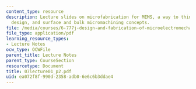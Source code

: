 ```yaml
---
content_type: resource
description: Lecture slides on microfabrication for MEMS, a way to think about process
  design, and surface and bulk micromachining concepts.
file: /media/courses/6-777j-design-and-fabrication-of-microelectromechanical-devices-spring-2007/ea072f8f990d2358adb06e6c6b3ddae4_07lecture01_p2.pdf
file_type: application/pdf
learning_resource_types:
- Lecture Notes
ocw_type: OCWFile
parent_title: Lecture Notes
parent_type: CourseSection
resourcetype: Document
title: 07lecture01_p2.pdf
uid: ea072f8f-990d-2358-adb0-6e6c6b3ddae4
---
```

